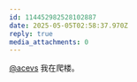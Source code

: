 ```yaml
---
id: 114452982528102887
date: 2025-05-05T02:58:37.970Z
reply: true
media_attachments: 0
---
```


[@acevs](https://mastodon.social/@acevs) 我在爬楼。


